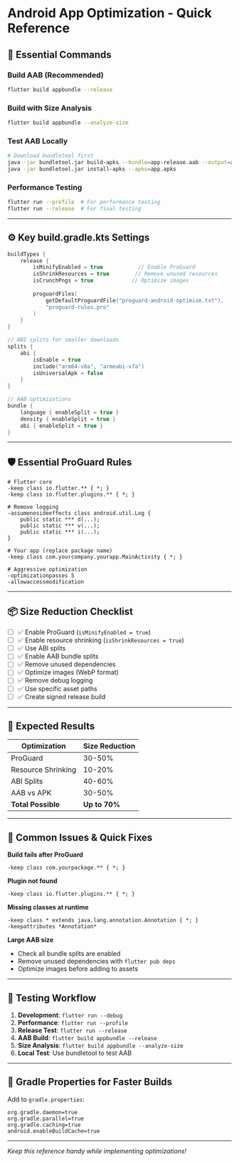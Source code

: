 # Android App Optimization - Quick Reference

## 🚀 Essential Commands

### Build AAB (Recommended)
```bash
flutter build appbundle --release
```

### Build with Size Analysis
```bash
flutter build appbundle --analyze-size
```

### Test AAB Locally
```bash
# Download bundletool first
java -jar bundletool.jar build-apks --bundle=app-release.aab --output=app.apks
java -jar bundletool.jar install-apks --apks=app.apks
```

### Performance Testing
```bash
flutter run --profile  # For performance testing
flutter run --release  # For final testing
```

---

## ⚙️ Key build.gradle.kts Settings

```kotlin
buildTypes {
    release {
        isMinifyEnabled = true           // Enable ProGuard
        isShrinkResources = true        // Remove unused resources
        isCrunchPngs = true            // Optimize images
        
        proguardFiles(
            getDefaultProguardFile("proguard-android-optimize.txt"),
            "proguard-rules.pro"
        )
    }
}

// ABI splits for smaller downloads
splits {
    abi {
        isEnable = true
        include("arm64-v8a", "armeabi-v7a")
        isUniversalApk = false
    }
}

// AAB optimizations
bundle {
    language { enableSplit = true }
    density { enableSplit = true }
    abi { enableSplit = true }
}
```

---

## 🛡️ Essential ProGuard Rules

```proguard
# Flutter core
-keep class io.flutter.** { *; }
-keep class io.flutter.plugins.** { *; }

# Remove logging
-assumenosideeffects class android.util.Log {
    public static *** d(...);
    public static *** v(...);
    public static *** i(...);
}

# Your app (replace package name)
-keep class com.yourcompany.yourapp.MainActivity { *; }

# Aggressive optimization
-optimizationpasses 5
-allowaccessmodification
```

---

## 📦 Size Reduction Checklist

- [ ] ✅ Enable ProGuard (`isMinifyEnabled = true`)
- [ ] ✅ Enable resource shrinking (`isShrinkResources = true`)
- [ ] ✅ Use ABI splits
- [ ] ✅ Enable AAB bundle splits
- [ ] ✅ Remove unused dependencies
- [ ] ✅ Optimize images (WebP format)
- [ ] ✅ Remove debug logging
- [ ] ✅ Use specific asset paths
- [ ] ✅ Create signed release build

---

## 🎯 Expected Results

| Optimization | Size Reduction |
|--------------|----------------|
| ProGuard | 30-50% |
| Resource Shrinking | 10-20% |
| ABI Splits | 40-60% |
| AAB vs APK | 30-50% |
| **Total Possible** | **Up to 70%** |

---

## 🐛 Common Issues & Quick Fixes

**Build fails after ProGuard**
```proguard
-keep class com.yourpackage.** { *; }
```

**Plugin not found**
```proguard
-keep class io.flutter.plugins.** { *; }
```

**Missing classes at runtime**
```proguard
-keep class * extends java.lang.annotation.Annotation { *; }
-keepattributes *Annotation*
```

**Large AAB size**
- Check all bundle splits are enabled
- Remove unused dependencies with `flutter pub deps`
- Optimize images before adding to assets

---

## 📱 Testing Workflow

1. **Development**: `flutter run --debug`
2. **Performance**: `flutter run --profile`
3. **Release Test**: `flutter run --release`
4. **AAB Build**: `flutter build appbundle --release`
5. **Size Analysis**: `flutter build appbundle --analyze-size`
6. **Local Test**: Use bundletool to test AAB

---

## 🔧 Gradle Properties for Faster Builds

Add to `gradle.properties`:
```properties
org.gradle.daemon=true
org.gradle.parallel=true
org.gradle.caching=true
android.enableBuildCache=true
```

---

*Keep this reference handy while implementing optimizations!* 